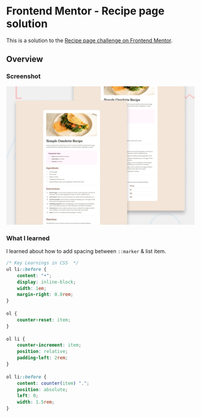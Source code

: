 # Frontend Mentor - Recipe page solution

This is a solution to the [Recipe page challenge on Frontend Mentor](https://www.frontendmentor.io/challenges/recipe-page-KiTsR8QQKm).

## Overview

### Screenshot

![](./preview.jpg)

### What I learned

I learned about how to add spacing between `::marker` & list item.

```css
/* Key Learnings in CSS  */
ul li::before {
    content: "•";
    display: inline-block;
    width: 1em;
    margin-right: 0.8rem;
}

ol {
    counter-reset: item;
}

ol li {
    counter-increment: item;
    position: relative;
    padding-left: 2rem;
}

ol li::before {
    content: counter(item) ".";
    position: absolute;
    left: 0;
    width: 1.5rem;
}
```